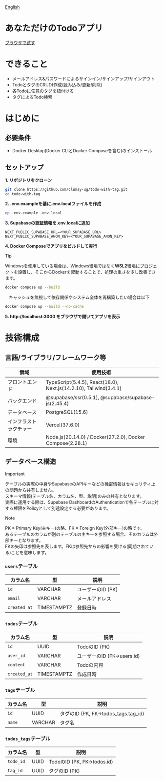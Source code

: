 [English](./README.en.md)

# あなただけのTodoアプリ

[ブラウザで試す](https://todo-with-tag.vercel.app/)

# できること
- メールアドレス&パスワードによるサインイン/サインアップ/サインアウト
- TodoとタグのCRUD(作成/読み込み/更新/削除) 
- 各Todoに任意のタグを紐付ける
- タグによるTodo検索

# はじめに

## 必要条件
- Docker Desktop(Docker CLIとDocker Composeを含む)のインストール

## セットアップ

**1. リポジトリをクローン**
```bash
git clone https://github.com/clumsy-ug/todo-with-tag.git
cd todo-with-tag
```

**2. .env.exampleを基に.env.localファイルを作成**
```bash
cp .env.example .env.local
```

**3. Supabaseの認証情報を.env.localに追加**
```
NEXT_PUBLIC_SUPABASE_URL=<YOUR_SUPABASE_URL>
NEXT_PUBLIC_SUPABASE_ANON_KEY=<YOUR_SUPABASE_ANON_KEY>
```

**4. Docker Composeでアプリをビルドして実行**

> [!TIP]
> Windowsを使用している場合は、Windows環境ではなく**WSL2**環境にプロジェクトを設置し、そこからDockerを起動することで、処理の重さを少し改善できます。

```bash
docker compose up --build
```

&nbsp;&nbsp;&nbsp;キャッシュを無視して依存関係やシステム全体を再構築したい場合は以下
```bash
docker compose up --build --no-cache
```

**5. http://localhost:3000 をブラウザで開いてアプリを表示**

# 技術構成

## 言語/ライブラリ/フレームワーク等

| 領域                 | 使用技術                                                              |
| -------------------- | -------------------------------------------------------------------- |
| フロントエンド        | TypeScript(5.4.5), React(18.0), Next.js(14.2.10), Tailwind(3.4.1)    |
| バックエンド          | @supabase/ssr(0.5.1), @supabase/supabase-js(2.45.4)                  |
| データベース          | PostgreSQL(15.6)                                                     |
| インフラストラクチャー | Vercel(37.6.0)                                                       |
| 環境                 | Node.js(20.14.0) / Docker(27.2.0), Docker Compose(2.28.1)            |

## データベース構造

> [!IMPORTANT]
> テーブルの実際の中身やSupabaseのAPIキーなどの機密情報はセキュリティ上の問題から共有しません。<br>
スキーマ情報(テーブル名、カラム名、型、説明)のみの共有となります。<br>
実際に運用する際は、Supabase DashboardのAuthenticationで各テーブルに対する権限をPolicyとして別途設定する必要があります。

> [!NOTE]
> PK = Primary Key(主キー)の略、FK = Foreign Key(外部キー)の略です。<br>
あるテーブルのカラムが別のテーブルの主キーを参照する場合、そのカラムは外部キーとなります。<br>
FKの矢印は参照先を表します。FKは参照先からの影響を受ける(同期されている)ことを意味します。


### `users`テーブル

| カラム名      | 型          | 説明               |
| ------------ | ----------- | ------------------ |
| `id`         | VARCHAR     | ユーザーのID (PK)   |
| `email`      | VARCHAR     | メールアドレス      |
| `created_at` | TIMESTAMPTZ | 登録日時            |

### `todos`テーブル

| カラム名      | 型          | 説明                       |
| ------------ | ----------- | -------------------------- |
| `id`         | UUID        | TodoのID (PK)              |
| `user_id`    | VARCHAR     | ユーザーのID (FK->users.id) |
| `content`    | VARCHAR     | Todoの内容                  |
| `created_at` | TIMESTAMPTZ | 作成日時                    |

### `tags`テーブル

| カラム名    | 型        | 説明                                  |
| ---------- | --------- | ------------------------------------- |
| `id`       | UUID      | タグのID (PK, FK->todos_tags.tag_id)  |
| `name`     | VARCHAR   | タグ名                                |

### `todos_tags`テーブル

| カラム名     | 型     | 説明                        |
| ----------- | ------ | --------------------------- |
| `todo_id`   | UUID   | TodoのID (PK, FK->todos.id) |
| `tag_id`    | UUID   | タグのID (PK)                |
